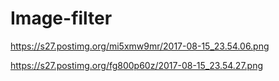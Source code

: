 # Image-filter

https://s27.postimg.org/mi5xmw9mr/2017-08-15_23.54.06.png

https://s27.postimg.org/fg800p60z/2017-08-15_23.54.27.png
